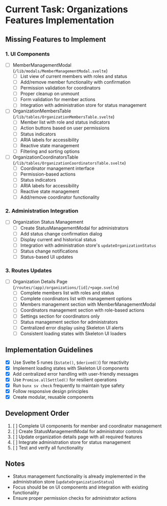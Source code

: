 # Current Task: Organizations Features Implementation

## Missing Features to Implement

### 1. UI Components
- [ ] MemberManagementModal (`/lib/modals/MemberManagementModal.svelte`)
  - [ ] List view of current members with roles and status
  - [ ] Add/remove member functionality with confirmation
  - [ ] Permission validation for coordinators
  - [ ] Proper cleanup on unmount
  - [ ] Form validation for member actions
  - [ ] Integration with administration store for status management
  
- [ ] OrganizationMembersTable (`/lib/tables/OrganizationMembersTable.svelte`)
  - [ ] Member list with role and status indicators
  - [ ] Action buttons based on user permissions
  - [ ] Status indicators
  - [ ] ARIA labels for accessibility
  - [ ] Reactive state management
  - [ ] Filtering and sorting options

- [ ] OrganizationCoordinatorsTable (`/lib/tables/OrganizationCoordinatorsTable.svelte`)
  - [ ] Coordinator management interface
  - [ ] Permission-based actions
  - [ ] Status indicators
  - [ ] ARIA labels for accessibility
  - [ ] Reactive state management
  - [ ] Add/remove coordinator functionality

### 2. Administration Integration
- [ ] Organization Status Management
  - [ ] Create StatusManagementModal for administrators
  - [ ] Add status change confirmation dialog
  - [ ] Display current and historical status
  - [ ] Integration with administration store's `updateOrganizationStatus`
  - [ ] Status change notifications
  - [ ] Status-based UI updates

### 3. Routes Updates
- [ ] Organization Details Page (`/routes/(app)/organizations/[id]/+page.svelte`)
  - [ ] Complete members list with roles and status
  - [ ] Complete coordinators list with management options
  - [ ] Members management section with MemberManagementModal
  - [ ] Coordinators management section with role-based actions
  - [ ] Settings section for coordinators only
  - [ ] Status management section for administrators
  - [ ] Centralized error display using Skeleton UI alerts
  - [ ] Consistent loading states with Skeleton UI loaders

## Implementation Guidelines
- [x] Use Svelte 5 runes (`$state()`, `$derived()`) for reactivity
- [x] Implement loading states with Skeleton UI components
- [x] Add centralized error handling with user-friendly messages
- [x] Use `Promise.allSettled()` for resilient operations
- [x] Run `bunx sv check` frequently to maintain type safety
- [x] Follow responsive design principles
- [x] Create modular, reusable components

## Development Order
1. [ ] Complete UI components for member and coordinator management
2. [ ] Create StatusManagementModal for administrator controls
3. [ ] Update organization details page with all required features
4. [ ] Integrate administration store for status management
5. [ ] Test and verify all functionality

## Notes
- Status management functionality is already implemented in the administration store (`updateOrganizationStatus`)
- Focus should be on UI components and integration with existing functionality
- Ensure proper permission checks for administrator actions
